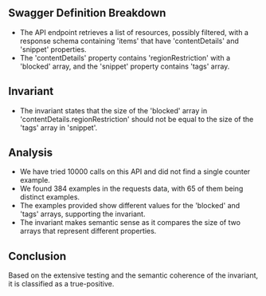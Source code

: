 ## Swagger Definition Breakdown
- The API endpoint retrieves a list of resources, possibly filtered, with a response schema containing 'items' that have 'contentDetails' and 'snippet' properties.
- The 'contentDetails' property contains 'regionRestriction' with a 'blocked' array, and the 'snippet' property contains 'tags' array.

## Invariant
- The invariant states that the size of the 'blocked' array in 'contentDetails.regionRestriction' should not be equal to the size of the 'tags' array in 'snippet'.

## Analysis
- We have tried 10000 calls on this API and did not find a single counter example.
- We found 384 examples in the requests data, with 65 of them being distinct examples.
- The examples provided show different values for the 'blocked' and 'tags' arrays, supporting the invariant.
- The invariant makes semantic sense as it compares the size of two arrays that represent different properties.

## Conclusion
Based on the extensive testing and the semantic coherence of the invariant, it is classified as a true-positive.

